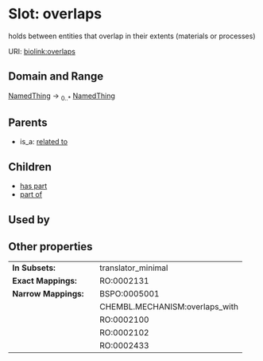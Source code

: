 
# Slot: overlaps


holds between entities that overlap in their extents (materials or processes)

URI: [biolink:overlaps](https://w3id.org/biolink/vocab/overlaps)


## Domain and Range

[NamedThing](NamedThing.md) ->  <sub>0..*</sub> [NamedThing](NamedThing.md)

## Parents

 *  is_a: [related to](related_to.md)

## Children

 *  [has part](has_part.md)
 *  [part of](part_of.md)

## Used by


## Other properties

|  |  |  |
| --- | --- | --- |
| **In Subsets:** | | translator_minimal |
| **Exact Mappings:** | | RO:0002131 |
| **Narrow Mappings:** | | BSPO:0005001 |
|  | | CHEMBL.MECHANISM:overlaps_with |
|  | | RO:0002100 |
|  | | RO:0002102 |
|  | | RO:0002433 |

